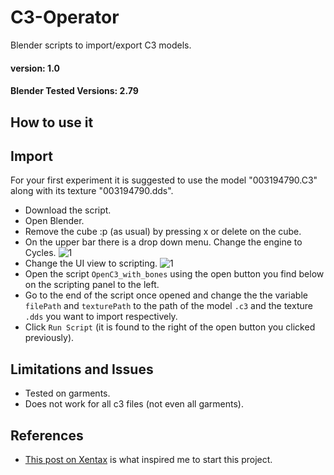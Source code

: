 # C3-Operator
Blender scripts to import/export C3 models.

#### version: 1.0
#### Blender Tested Versions: 2.79

## How to use it
## Import 
For your first experiment it is suggested to use the model "003194790.C3" along with its texture "003194790.dds".
- Download the script.
- Open Blender.
- Remove the cube :p (as usual) by pressing x or delete on the cube.
- On the upper bar there is a drop down menu. Change the engine to Cycles.
![1](https://user-images.githubusercontent.com/84657141/119251950-eb868800-bbb1-11eb-9172-a9d53345ed00.png)
- Change the UI view to scripting.
![1](https://user-images.githubusercontent.com/84657141/119251987-1e308080-bbb2-11eb-880f-9da0d5dc4aa2.png)
- Open the script `OpenC3_with_bones` using the open button you find below on the scripting panel to the left.
- Go to the end of the script once opened and change the the variable `filePath` and `texturePath` to the path of the model `.c3` and the texture `.dds` you want to import respectively.
- Click `Run Script` (it is found to the right of the open button you clicked previously).

## Limitations and Issues
- Tested on garments.
- Does not work for all c3 files (not even all garments).

## References
- [This post on Xentax](https://forum.xentax.com/viewtopic.php?t=5582) is what inspired me to start this project.
